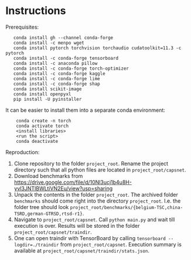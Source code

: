 # Instructions

Prerequisites:

```
   conda install gh --channel conda-forge
   conda install -c menpo wget
   conda install pytorch torchvision torchaudio cudatoolkit=11.3 -c pytorch
   conda install -c conda-forge tensorboard
   conda install -c anaconda pillow
   conda install -c conda-forge torch-optimizer
   conda install -c conda-forge kaggle
   conda install -c conda-forge lime
   conda install -c conda-forge shap
   conda install scikit-image
   conda install openpyxl
   pip install -U pyinstaller	
```
   
It can be easier to install them into a separate
conda environment: 

```
    conda create -n torch
    conda activate torch
    <install libraries>
    <run the script>
    conda deactivate 
```
    
Reproduction:

1. Clone repository to the folder `project_root`. 
Rename the project directory such that all python 
files are located in `project_root/capsnet`.
2. Download benchmarks from  
https://drive.google.com/file/d/10Nl3ucj1b4u8H-yvl3JNTIBWLtiVN2Eu/view?usp=sharing
3. Unpack the contents in the folder `project_root`. 
The archived folder `benchmarks` should come right into
the directory `project_root`. I.e. the folder tree should look 
`project_root/benchmarks/{belgium-TSC,china-TSRD,german-GTRSD,rtsd-r1}`.
3. Navigate to `project_root/capsnet`. Call `python main.py` and wait till
execution is over. Results will be stored in the folder 
`project_root/capsnet/traindir`.
4. One can open traindir with TensorBoard by
calling `tensorboard --logdir=./traindir`
from `project_root/capsnet`. Execution summary
is available at `project_root/capsnet/traindir/stats.json`.


